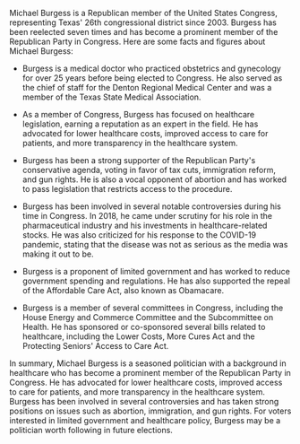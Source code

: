 Michael Burgess is a Republican member of the United States Congress, representing Texas' 26th congressional district since 2003. Burgess has been reelected seven times and has become a prominent member of the Republican Party in Congress. Here are some facts and figures about Michael Burgess:

- Burgess is a medical doctor who practiced obstetrics and gynecology for over 25 years before being elected to Congress. He also served as the chief of staff for the Denton Regional Medical Center and was a member of the Texas State Medical Association.

- As a member of Congress, Burgess has focused on healthcare legislation, earning a reputation as an expert in the field. He has advocated for lower healthcare costs, improved access to care for patients, and more transparency in the healthcare system.

- Burgess has been a strong supporter of the Republican Party's conservative agenda, voting in favor of tax cuts, immigration reform, and gun rights. He is also a vocal opponent of abortion and has worked to pass legislation that restricts access to the procedure.

- Burgess has been involved in several notable controversies during his time in Congress. In 2018, he came under scrutiny for his role in the pharmaceutical industry and his investments in healthcare-related stocks. He was also criticized for his response to the COVID-19 pandemic, stating that the disease was not as serious as the media was making it out to be.

- Burgess is a proponent of limited government and has worked to reduce government spending and regulations. He has also supported the repeal of the Affordable Care Act, also known as Obamacare.

- Burgess is a member of several committees in Congress, including the House Energy and Commerce Committee and the Subcommittee on Health. He has sponsored or co-sponsored several bills related to healthcare, including the Lower Costs, More Cures Act and the Protecting Seniors' Access to Care Act.

In summary, Michael Burgess is a seasoned politician with a background in healthcare who has become a prominent member of the Republican Party in Congress. He has advocated for lower healthcare costs, improved access to care for patients, and more transparency in the healthcare system. Burgess has been involved in several controversies and has taken strong positions on issues such as abortion, immigration, and gun rights. For voters interested in limited government and healthcare policy, Burgess may be a politician worth following in future elections.
